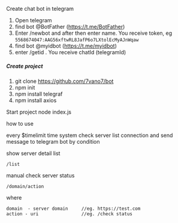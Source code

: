 Create chat bot in telegram
1. Open telegram
2. find bot @BotFather (https://t.me/BotFather)
3. Enter /newbot and after then enter name. You receive token, eg `5568674047:AAG56xftwRL8JafP6o7LXtolEcMyAJnWqaw`
4. find bot @myidbot (https://t.me/myidbot)
5. enter /getid . You receive chatId (telegramId) 


##### Create project
1. git clone https://github.com/7vano7/bot 
2. npm init
3. npm install telegraf
4. npm install axios

Start project 
node index.js

how to use

every $timelimit time system check server list connection and send message to telegram bot by condition

show server detail list
```
/list
```

manual check server status
```
/domain/action
```

where
```
domain  - server domain     //eg. https://test.com
action - uri                //eg. /check status


```

